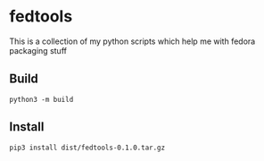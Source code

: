 # fedtools

This is a collection of my python scripts which help me with fedora packaging stuff

## Build

```
python3 -m build
```

## Install

```
pip3 install dist/fedtools-0.1.0.tar.gz
```
